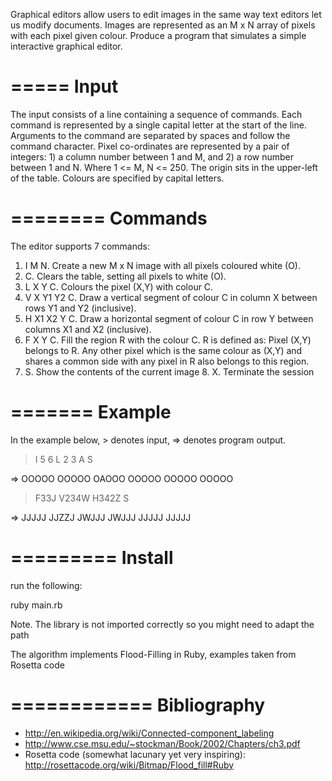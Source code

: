 
Graphical editors allow users to edit images in the same way text editors let us modify documents. Images are represented as an M x N array of pixels with each pixel given colour.
Produce a program that simulates a simple interactive graphical editor.

=====
Input
=====

The input consists of a line containing a sequence of commands. Each command is represented by a single capital letter at the start of the line. Arguments to the command are separated by spaces and follow the command character.
Pixel co-ordinates are represented by a pair of integers: 1) a column number between 1 and M, and 2) a row number between 1 and N. Where 1 <= M, N <= 250. The origin sits in the upper-left of the table. Colours are specified by capital letters.

========
Commands
========

The editor supports 7 commands:

1. I M N. Create a new M x N image with all pixels coloured white (O).
2. C. Clears the table, setting all pixels to white (O).
3. L X Y C. Colours the pixel (X,Y) with colour C.
4. V X Y1 Y2 C. Draw a vertical segment of colour C in column X between rows Y1 and Y2 (inclusive).
5. H X1 X2 Y C. Draw a horizontal segment of colour C in row Y between columns X1 and X2 (inclusive).
6. F X Y C. Fill the region R with the colour C. R is defined as: Pixel (X,Y) belongs to R. Any other pixel which is the same colour as (X,Y) and shares a common side with any pixel in R also belongs to this region.
7. S. Show the contents of the current image 8. X. Terminate the session

=======
Example
=======

In the example below, > denotes input, => denotes program output.

 >I 5 6 
 >L 2 3 A 
 >S

 => 
 OOOOO 
 OOOOO 
 OAOOO 
 OOOOO 
OOOOO 
OOOOO

 >F33J 
 >V234W 
 >H342Z 
 >S

=> 
 JJJJJ
 JJZZJ
 JWJJJ
 JWJJJ
 JJJJJ
 JJJJJ

=========
Install
=========

run the following:

 ruby main.rb

Note. The library is not imported correctly so you might need to adapt the path

The algorithm implements Flood-Filling in Ruby, examples taken from Rosetta code

============
Bibliography 
============

* http://en.wikipedia.org/wiki/Connected-component_labeling
* http://www.cse.msu.edu/~stockman/Book/2002/Chapters/ch3.pdf
* Rosetta code (somewhat lacunary yet very inspiring): http://rosettacode.org/wiki/Bitmap/Flood_fill#Ruby
